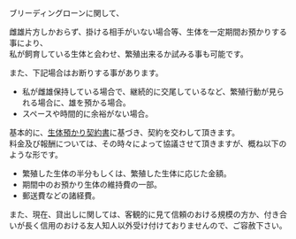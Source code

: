 ---
---

ブリーディングローンに関して、

雌雄片方しかおらず、掛ける相手がいない場合等、生体を一定期間お預かりする事により、  
私が飼育している生体と会わせ、繁殖出来るか試みる事も可能です。  

また、下記場合はお断りする事があります。

* 私が雌雄保持している場合で、継続的に交尾しているなど、繁殖行動が見られる場合に、雄を預かる場合。
* スペースや時間的に余裕がない場合。

基本的に、[生体預かり契約書](../storage/pet_sitting/contract.md)に基づき、契約を交わして頂きます。  
料金及び報酬については、その時々によって協議させて頂きますが、概ね以下のような形です。

* 繁殖した生体の半分もしくは、繁殖した生体に応じた金額。
* 期間中のお預かり生体の維持費の一部。
* 郵送費などの諸経費。

また、現在、貸出しに関しては、客観的に見て信頼のおける規模の方か、付き合いが長く信用のおける友人知人以外受け付けておりませんので、ご容赦下さい。
